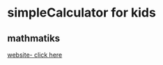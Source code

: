 # simpleCalculator for kids
## mathmatiks
[website- click here ](https://frontenddevkan.github.io/simpleCalculator/)
